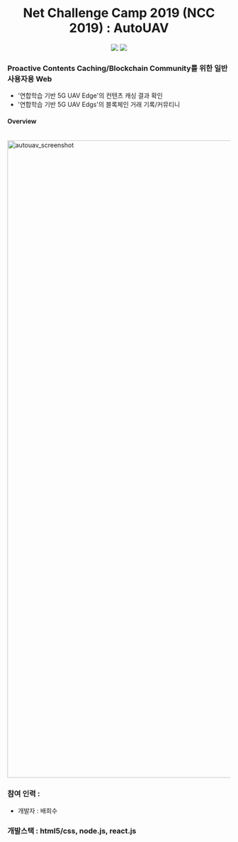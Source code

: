 <h1 align="center">Net Challenge Camp 2019 (NCC 2019) : AutoUAV</h1>

<p align="center">
	<a href="#"><img src="https://img.shields.io/badge/NCC-2019-blue"></a>
	<a href="#"><img src="https://img.shields.io/github/license/mashape/apistatus.svg"></a>	
</p>

### Proactive Contents Caching/Blockchain Community를 위한 일반 사용자용 Web
- '연합학습 기반 5G UAV Edge'의 컨텐츠 캐싱 결과 확인
- '연합학습 기반 5G UAV Edgs'의 블록체인 거래 기록/커뮤티니

#### Overview 
<br>

<img width="1440" alt="autouav_screenshot" src="https://user-images.githubusercontent.com/28553777/68066477-0e590d80-fd7c-11e9-837a-1ce1436473e9.png">

### 참여 인력 : 
- 개발자 : 배희수 

### 개발스택 : html5/css, node.js, react.js
